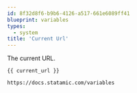 ```yaml
---
id: 8f32d8f6-b9b6-4126-a517-661e6089ff41
blueprint: variables
types:
  - system
title: 'Current Url'
---
```

The current URL.

```
{{ current_url }}
```

``` .language-output
https://docs.statamic.com/variables
```
